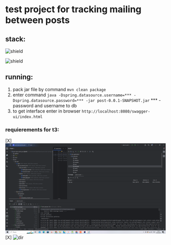 # test project for tracking mailing between posts

## stack:
![shield](https://img.shields.io/badge/java-spring_boot-green)

![shield](https://img.shields.io/badge/postgres-blue)

## running:
1. pack jar file by command ```mvn clean package```
2. enter command ```java -Dspring.datasource.username=*** -Dspring.datasource.password=*** -jar post-0.0.1-SNAPSHOT.jar``` *** - password and username to db
3. to get interface enter in browser ```http://localhost:8080/swagger-ui/index.html```

### requierements for t3:
[X] ![dir](src/main/resources/requierements/test-coverage.png)
[X] ![dir](src/main/resources/requierements/api-docs.yaml)
